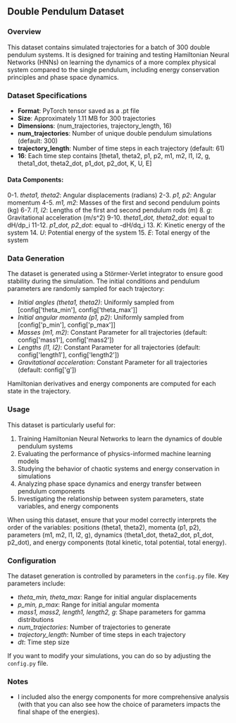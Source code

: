 ## Double Pendulum Dataset

### Overview

This dataset contains simulated trajectories for a batch of 300 double pendulum systems. It is designed for training and testing Hamiltonian Neural Networks (HNNs) on learning the dynamics of a more complex physical system compared to the single pendulum, including energy conservation principles and phase space dynamics.

### Dataset Specifications
- **Format**: PyTorch tensor saved as a .pt file
- **Size**: Approximately 1.11 MB for 300 trajectories
- **Dimensions**: (num_trajectories, trajectory_length, 16)
- **num_trajectories**: Number of unique double pendulum simulations (default: 300)
- **trajectory_length**: Number of time steps in each trajectory (default: 61)
- **16**: Each time step contains [theta1, theta2, p1, p2, m1, m2, l1, l2, g, theta1_dot, theta2_dot, p1_dot, p2_dot, K, U, E]

#### Data Components:
0-1. *theta1, theta2*: Angular displacements (radians)
2-3. *p1, p2*: Angular momentum
4-5. *m1, m2*: Masses of the first and second pendulum points (kg)
6-7. *l1, l2*: Lengths of the first and second pendulum rods (m)
8. *g*: Gravitational acceleration (m/s^2)
9-10. *theta1_dot, theta2_dot*: equal to dH/dp_i
11-12. *p1_dot, p2_dot*: equal to -dH/dq_i
13. *K*: Kinetic energy of the system
14. *U*: Potential energy of the system
15. *E*: Total energy of the system

### Data Generation
The dataset is generated using a Störmer-Verlet integrator to ensure good stability during the simulation. The initial conditions and pendulum parameters are randomly sampled for each trajectory:

* *Initial angles (theta1, theta2)*: Uniformly sampled from [config['theta_min'], config['theta_max']]
* *Initial angular momenta (p1, p2)*: Uniformly sampled from [config['p_min'], config['p_max']]
* *Masses (m1, m2)*: Constant Parameter for all trajectories (default: config['mass1'], config['mass2'])
* *Lengths (l1, l2)*: Constant Parameter for all trajectories (default: config['length1'], config['length2'])
* *Gravitational acceleration*: Constant Parameter for all trajectories (default: config['g'])

Hamiltonian derivatives and energy components are computed for each state in the trajectory.

### Usage
This dataset is particularly useful for:
1. Training Hamiltonian Neural Networks to learn the dynamics of double pendulum systems
2. Evaluating the performance of physics-informed machine learning models
3. Studying the behavior of chaotic systems and energy conservation in simulations
4. Analyzing phase space dynamics and energy transfer between pendulum components
5. Investigating the relationship between system parameters, state variables, and energy components

When using this dataset, ensure that your model correctly interprets the order of the variables: positions (theta1, theta2), momenta (p1, p2), parameters (m1, m2, l1, l2, g), dynamics (theta1_dot, theta2_dot, p1_dot, p2_dot), and energy components (total kinetic, total potential, total energy).

### Configuration
The dataset generation is controlled by parameters in the `config.py` file. Key parameters include:
* *theta_min, theta_max*: Range for initial angular displacements
* *p_min, p_max*: Range for initial angular momenta
* *mass1, mass2, length1, length2, g*: Shape parameters for gamma distributions
* *num_trajectories*: Number of trajectories to generate
* *trajectory_length*: Number of time steps in each trajectory
* *dt*: Time step size

If you want to modify your simulations, you can do so by adjusting the `config.py` file.

### Notes
* I included also the energy components for more comprehensive analysis (with that you can also see how the choice of parameters impacts the final shape of the energies).